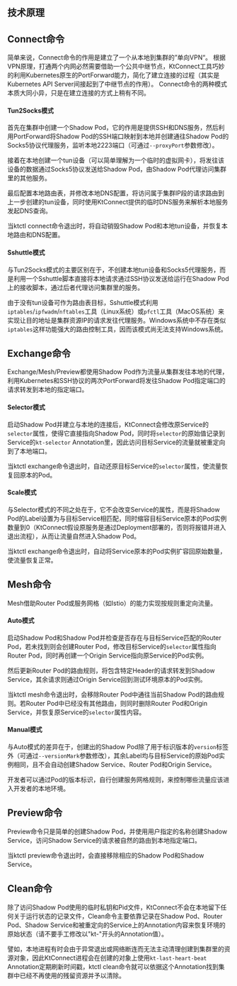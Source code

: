 技术原理
---

## Connect命令

简单来说，Connect命令的作用是建立了一个从本地到集群的”单向VPN“。
根据VPN原理，打通两个内网必然需要借助一个公共中继节点，KtConnect工具巧妙的利用Kubernetes原生的PortForward能力，简化了建立连接的过程（其实是Kubernetes API Server间接起到了中继节点的作用）。
Connect命令的两种模式本质大同小异，只是在建立连接的方式上稍有不同。

#### Tun2Socks模式

首先在集群中创建一个Shadow Pod，它的作用是提供SSH和DNS服务，然后利用PortForward将Shadow Pod的SSH端口映射到本地并创建通往Shadow Pod的Socks5协议代理服务，监听本地2223端口（可通过`--proxyPort`参数修改）。

接着在本地创建一个tun设备（可以简单理解为一个临时的虚拟网卡），将发往该设备的数据通过Socks5协议发送给Shadow Pod，由Shadow Pod代理访问集群里的其他服务。

最后配置本地路由表，并修改本地DNS配置，将访问属于集群IP段的请求路由到上一步创建的tun设备，同时使用KtConnect提供的临时DNS服务来解析本地服务发起DNS查询。

当ktctl connect命令退出时，将自动销毁Shadow Pod和本地tun设备，并恢复本地路由和DNS配置。

#### Sshuttle模式

与Tun2Socks模式的主要区别在于，不创建本地tun设备和Socks5代理服务，而是利用一个Sshuttle脚本直接将本地请求通过SSH协议发送给运行在Shadow Pod上的接收脚本，通过后者代理访问集群里的服务。

由于没有tun设备可作为路由表目标，Sshuttle模式利用`iptables`/`ipfwadm`/`nftables`工具（Linux系统）或`pfctl`工具（MacOS系统）来实现让目的地址是集群资源IP的请求发往代理服务。Windows系统中不存在类似`iptables`这样功能强大的路由控制工具，因而该模式尚无法支持Windows系统。


## Exchange命令

Exchange/Mesh/Preview都使用Shadow Pod作为流量从集群发往本地的代理，利用Kubernetes和SSH协议的两次PortForward将发往Shadow Pod指定端口的请求转发到本地的指定端口。

#### Selector模式

启动Shadow Pod并建立与本地的连接后，KtConnect会修改原Service的`selector`属性，使得它直接指向Shadow Pod，同时将`selector`的原始值记录到Service的`kt-selector` Annotation里，因此访问目标Service的流量就被重定向到了本地端口。

当ktctl exchange命令退出时，自动还原目标Service的`selector`属性，使流量恢复回原本的Pod。

#### Scale模式

与Selector模式的不同之处在于，它不会改变Service的属性，而是将Shadow Pod的Label设置为与目标Service相匹配，同时缩容目标Service原本的Pod实例数量到0（KtConnect假设原服务是通过Deployment部署的，否则将报错并进入退出流程），从而让流量自然进入Shadow Pod。

当ktctl exchange命令退出时，自动将Service原本的Pod实例扩容回原始数量，使流量恢复正常。


## Mesh命令

Mesh借助Router Pod或服务网格（如Istio）的能力实现按规则重定向流量。

#### Auto模式

启动Shadow Pod和Shadow Pod并检查是否存在与目标Service匹配的Router Pod，若未找到则会创建Router Pod，修改目标Service的`selector`属性指向Router Pod，同时再创建一个Origin Service指向原Service的Pod实例。

然后更新Router Pod的路由规则，将包含特定Header的请求转发到Shadow Service，其余请求则通过Origin Service回到测试环境原本的Pod实例。

当ktctl mesh命令退出时，会移除Router Pod中通往当前Shadow Pod的路由规则。若Router Pod中已经没有其他路由，则同时删除Router Pod和Origin Service，并恢复原Service的`selector`属性内容。

#### Manual模式

与Auto模式的差异在于，创建出的Shadow Pod除了用于标识版本的`version`标签外（可通过`--versionMark`参数修改），其余Label均与目标Service的原始Pod实例相同，且不会自动创建Shadow Service、Router Pod和Origin Service。

开发者可以通过Pod的版本标识，自行创建服务网格规则，来控制哪些流量应该进入开发者的本地环境。


## Preview命令

Preview命令只是简单的创建Shadow Pod，并使用用户指定的名称创建Shadow Service，访问Shadow Service的请求被自然的路由到本地指定端口。

当ktctl preview命令退出时，会直接移除相应的Shadow Pod和Shadow Service。


## Clean命令

除了访问Shadow Pod使用的临时私钥和Pid文件，KtConnect不会在本地留下任何关于运行状态的记录文件，Clean命令主要依靠记录在Shadow Pod、Router Pod、Shadow Service和被重定向的Service上的Annotation内容来恢复环境的原始状态（请不要手工修改以"kt-"开头的Annotation值）。

譬如，本地进程有时会由于异常退出或网络断连而无法主动清理创建到集群里的资源对象，因此KtConnect进程会在创建的对象上使用`kt-last-heart-beat` Annotation定期刷新时间戳，ktctl clean命令就可以依据这个Annotation找到集群中已经不再使用的残留资源并予以清除。
